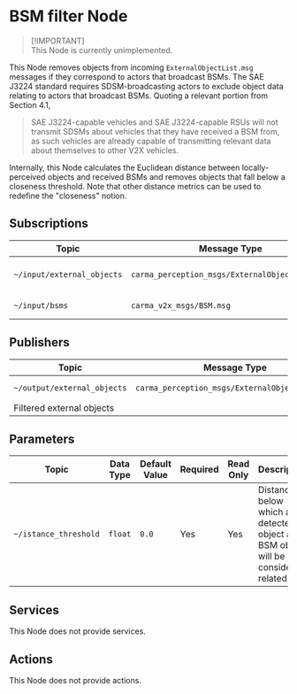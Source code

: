 # BSM filter Node

> [!IMPORTANT]\
> This Node is currently unimplemented.

This Node removes objects from incoming `ExternalObjectList.msg` messages if they correspond to actors that broadcast
BSMs. The SAE J3224 standard requires SDSM-broadcasting actors to exclude object data relating to actors that broadcast
BSMs. Quoting a relevant portion from Section 4.1,

> SAE J3224-capable vehicles and SAE J3224-capable RSUs will not transmit SDSMs about vehicles that they have received
> a BSM from, as such vehicles are already capable of transmitting relevant data about themselves to other V2X vehicles.

Internally, this Node calculates the Euclidean distance between locally-perceived objects and received BSMs and removes
objects that fall below a closeness threshold. Note that other distance metrics can be used to redefine the "closeness"
notion.

## Subscriptions

| Topic                      | Message Type                                   | Description               |
| -------------------------- | ---------------------------------------------- | ------------------------- |
| `~/input/external_objects` | `carma_perception_msgs/ExternalObjectList.msg` | Incoming external objects |
| `~/input/bsms`             | `carma_v2x_msgs/BSM.msg`                       | Incoming BSMs             |

## Publishers

| Topic                       | Message Type                                   | Frequency           | Description |
| --------------------------- | ---------------------------------------------- | ------------------- | ----------- |
| `~/output/external_objects` | `carma_perception_msgs/ExternalObjectList.msg` | Subscription-driven |
| Filtered external objects   |

## Parameters

| Topic                 | Data Type | Default Value | Required | Read Only | Description                                                                      |
| --------------------- | --------- | ------------- | -------- | --------- | -------------------------------------------------------------------------------- |
| `~/istance_threshold` | `float`   | `0.0`         | Yes      | Yes       | Distance below which a detected object and BSM object will be considered related |

## Services

This Node does not provide services.

## Actions

This Node does not provide actions.
